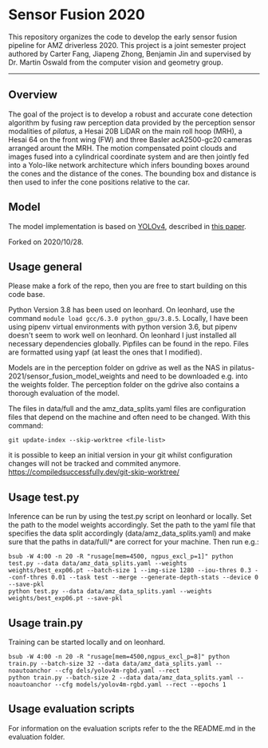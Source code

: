 # Sensor Fusion 2020

This repository organizes the code to develop the early sensor fusion pipeline for AMZ driverless 2020. This project is a joint semester project authored by Carter Fang, Jiapeng Zhong, Benjamin Jin and supervised by Dr. Martin Oswald from the computer vision and geometry group.

---
## Overview

The goal of the project is to develop a robust and accurate cone detection algorithm by fusing raw perception data provided by the perception sensor modalities of *pilatus*, a Hesai 20B LiDAR on the main roll hoop (MRH), a Hesai 64 on the front wing (FW) and three Basler acA2500-gc20 cameras arranged arount the MRH. The motion compensated point clouds and images fused into a cylindrical coordinate system and are then jointly fed into a Yolo-like network architecture which infers bounding boxes around the cones and the distance of the cones. The bounding box and distance is then used to infer the cone positions relative to the car. 

## Model
The model implementation is based on 
[YOLOv4](https://github.com/WongKinYiu/PyTorch_YOLOv4), 
described in [this paper](https://arxiv.org/abs/2004.10934).

Forked on 2020/10/28.

## Usage general 
Please make a fork of the repo, then you are free to start building on this code base. 

Python Version 3.8 has been used on leonhard. On leonhard, use the command ```module load gcc/6.3.0 python_gpu/3.8.5```. Locally, I have been using pipenv virtual environments with python version 3.6, but pipenv doesn't seem to work well on leonhard. On leonhard I just installed all necessary dependencies globally. Pipfiles can be found in the repo. Files are formatted using yapf (at least the ones that I modified). 

Models are in the perception folder on gdrive as well as the NAS in pilatus-2021/sensor_fusion_model_weights and need to be downloaded e.g. into the weights folder. The perception folder on the gdrive also contains a thorough evaluation of the model. 

The files in data/full and the amz_data_splits.yaml files are configuration files that depend on the machine and often need to be changed. With this command:
```
git update-index --skip-worktree <file-list>
```
it is possible to keep an initial version in your git whilst configuration changes will not be tracked and commited anymore. 
https://compiledsuccessfully.dev/git-skip-worktree/
## Usage test.py
Inference can be run by using the test.py script on leonhard or locally. Set the path to the model weights accordingly. Set the path to the yaml file that specifies the data split accordingly (data/amz_data_splits.yaml) and make sure that the paths in data/full/* are correct for your machine. Then run e.g.:
```
bsub -W 4:00 -n 20 -R "rusage[mem=4500, ngpus_excl_p=1]" python test.py --data data/amz_data_splits.yaml --weights weights/best_exp06.pt --batch-size 1 --img-size 1280 --iou-thres 0.3 --conf-thres 0.01 --task test --merge --generate-depth-stats --device 0 --save-pkl
python test.py --data data/amz_data_splits.yaml --weights weights/best_exp06.pt --save-pkl

```
## Usage train.py
Training can be started locally and on leonhard.
```
bsub -W 4:00 -n 20 -R "rusage[mem=4500,ngpus_excl_p=8]" python train.py --batch-size 32 --data data/amz_data_splits.yaml --noautoanchor --cfg dels/yolov4m-rgbd.yaml --rect
python train.py --batch-size 2 --data data/amz_data_splits.yaml --noautoanchor --cfg models/yolov4m-rgbd.yaml --rect --epochs 1
```

## Usage evaluation scripts
For information on the evaluation scripts refer to the the README.md in the evaluation folder.